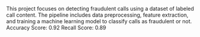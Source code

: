 This project focuses on detecting fraudulent calls using a dataset of labeled call content. The pipeline includes data preprocessing, feature extraction, and training a machine learning model to classify calls as fraudulent or not.
Accuracy Score: 0.92
Recall Score: 0.89
